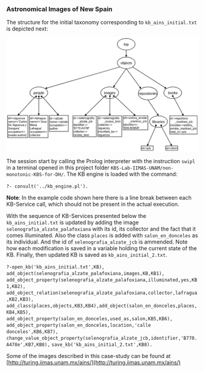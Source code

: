 ### Astronomical Images of New Spain

The structure for the initial taxonomy corresponding to `kb_ains_initial.txt` is depicted next:

![Initial taxonoty](img/initial_taxonomy_ains.jpg)

The session start by calling the Prolog interpreter with the instruction `swipl` in a terminal opened in this project folder `KBS-Lab-IIMAS-UNAM/non-monotonic-KBS-for-DH/`. The KB engine is loaded with the command:

```?- consult('../kb_engine.pl').```

**Note**: In the example code shown here there is a line break between each KB-Service call, which should not be present in the actual execution.

With the sequence of KB-Services presented below the `kb_ains_initial.txt` is updated by adding the image `selenografia_alzate_palafoxiana` with its id, its collector and the fact that it comes illuminated. Also the class `places`  is added with `salon_en_donceles` as its individual. And the id of `selenografia_alzate_jcb` is ammended. Note how each modification is saved in a variable holding the current state of the KB. Finally, then updated KB is saved as `kb_ains_initial_2.txt`. 

`?-open_kb('kb_ains_initial.txt',KB),`<br />
`add_object(selenografia_alzate_palafoxiana,images,KB,KB1),`
`add_object_property(selenografia_alzate_palafoxiana,illuminated,yes,KB1,KB2),`
`add_object_relation(selenografia_alzate_palafoxiana,collector,lafragua,KB2,KB3),`
`add_class(places,objects,KB3,KB4),add_object(salon_en_donceles,places,KB4,KB5),`
`add_object_property(salon_en_donceles,used_as,salon,KB5,KB6),`
`add_object_property(salon_en_donceles,location,'calle donceles',KB6,KB7),`
`change_value_object_property(selenografia_alzate_jcb,identifier,'B770.A478e',KB7,KB8),`
`save_kb('kb_ains_initial_2.txt',KB8).`

Some of the images described in this case-study can be found at [http://turing.iimas.unam.mx/ains/](http://turing.iimas.unam.mx/ains/)

